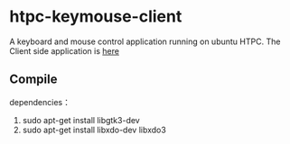 # htpc-keymouse-client
A keyboard and mouse control application running on ubuntu HTPC. The Client side application is [here](https://github.com/zearon/htpc-keymouse-client)

## Compile
 dependencies：
1. sudo apt-get install libgtk3-dev
2. sudo apt-get install libxdo-dev libxdo3
